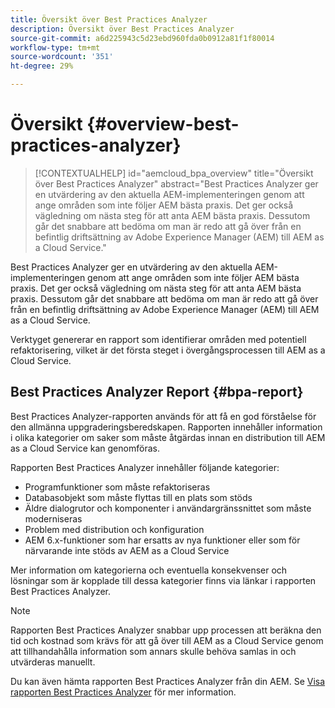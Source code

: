 ```yaml
---
title: Översikt över Best Practices Analyzer
description: Översikt över Best Practices Analyzer
source-git-commit: a6d225943c5d23ebd960fda0b0912a81f1f80014
workflow-type: tm+mt
source-wordcount: '351'
ht-degree: 29%

---
```


# Översikt {#overview-best-practices-analyzer}

>[!CONTEXTUALHELP]
>id="aemcloud_bpa_overview"
>title="Översikt över Best Practices Analyzer"
>abstract="Best Practices Analyzer ger en utvärdering av den aktuella AEM-implementeringen genom att ange områden som inte följer AEM bästa praxis. Det ger också vägledning om nästa steg för att anta AEM bästa praxis. Dessutom går det snabbare att bedöma om man är redo att gå över från en befintlig driftsättning av Adobe Experience Manager (AEM) till AEM as a Cloud Service."

Best Practices Analyzer ger en utvärdering av den aktuella AEM-implementeringen genom att ange områden som inte följer AEM bästa praxis. Det ger också vägledning om nästa steg för att anta AEM bästa praxis. Dessutom går det snabbare att bedöma om man är redo att gå över från en befintlig driftsättning av Adobe Experience Manager (AEM) till AEM as a Cloud Service.

Verktyget genererar en rapport som identifierar områden med potentiell refaktorisering, vilket är det första steget i övergångsprocessen till AEM as a Cloud Service.

## Best Practices Analyzer Report {#bpa-report}

Best Practices Analyzer-rapporten används för att få en god förståelse för den allmänna uppgraderingsberedskapen. Rapporten innehåller information i olika kategorier om saker som måste åtgärdas innan en distribution till AEM as a Cloud Service kan genomföras.

Rapporten Best Practices Analyzer innehåller följande kategorier:

* Programfunktioner som måste refaktoriseras
* Databasobjekt som måste flyttas till en plats som stöds
* Äldre dialogrutor och komponenter i användargränssnittet som måste moderniseras
* Problem med distribution och konfiguration
* AEM 6.x-funktioner som har ersatts av nya funktioner eller som för närvarande inte stöds av AEM as a Cloud Service

Mer information om kategorierna och eventuella konsekvenser och lösningar som är kopplade till dessa kategorier finns via länkar i rapporten Best Practices Analyzer.

>[!NOTE]
>Rapporten Best Practices Analyzer snabbar upp processen att beräkna den tid och kostnad som krävs för att gå över till AEM as a Cloud Service genom att tillhandahålla information som annars skulle behöva samlas in och utvärderas manuellt.

Du kan även hämta rapporten Best Practices Analyzer från din AEM. Se [Visa rapporten Best Practices Analyzer](/help/journey-migration/best-practices-analyzer/using-best-practices-analyzer.md#viewing-report) för mer information.
